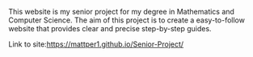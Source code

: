 This website is my senior project for my degree in Mathematics and Computer Science. The aim of this project is to create a easy-to-follow website that provides clear and precise step-by-step guides. 

Link to site:https://mattper1.github.io/Senior-Project/


